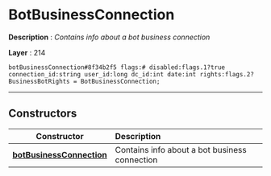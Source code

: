 # BotBusinessConnection

**Description** : *Contains info about a bot business connection*

**Layer** : 214

```tl
botBusinessConnection#8f34b2f5 flags:# disabled:flags.1?true connection_id:string user_id:long dc_id:int date:int rights:flags.2?BusinessBotRights = BotBusinessConnection;
```

---

## Constructors

| Constructor | Description |
| :---: | :--- |
| [**botBusinessConnection**](constructor/botBusinessConnection) | Contains info about a bot business connection |